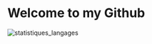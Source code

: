 <h1>Welcome to my Github</h1>

<img src="https://github-readme-stats.vercel.app/api/top-langs?username=hevanne&layout=compact&langs_count=8&theme=black" alt="statistiques_langages">
<!--
**hevanne/hevanne** is a ✨ _special_ ✨ repository because its `README.md` (this file) appears on your GitHub profile.

Here are some ideas to get you started:

- 🔭 I’m currently working on ...
- 🌱 I’m currently learning ...
- 👯 I’m looking to collaborate on ...
- 🤔 I’m looking for help with ...
- 💬 Ask me about ...
- 📫 How to reach me: ...
- 😄 Pronouns: ...
- ⚡ Fun fact: ...
-->
